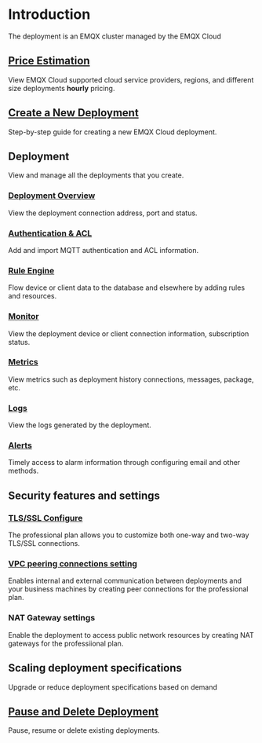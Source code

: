 # Introduction

The deployment is an EMQX cluster managed by the EMQX Cloud




## [Price Estimation](../price/calculator.md)
View EMQX Cloud supported cloud service providers, regions, and different size deployments **hourly** pricing.



## [Create a New Deployment](./create_deployment.md)

Step-by-step guide for creating a new EMQX Cloud deployment.



## Deployment

View and manage all the deployments that you create.

### [Deployment Overview](./view_deployment.md)

View the deployment connection address, port and status.


### [Authentication & ACL](./auth.md)

Add and import MQTT authentication and ACL information.

### [Rule Engine](../rule_engine/introduction.md)

Flow device or client data to the database and elsewhere by adding rules and resources.

### [Monitor](./monitors.md)

View the deployment device or client connection information, subscription status.

### [Metrics](./metrics.md)

View metrics such as deployment history connections, messages, package, etc.

### [Logs](./logs.md)

View the logs generated by the deployment.

### [Alerts](./alerts.md)

Timely access to alarm information through configuring email and other methods.



## Security features and settings

### [TLS/SSL Configure](./tls_ssl.md)

The professional plan allows you to customize both one-way and two-way TLS/SSL connections.


### [VPC peering connections setting](./vpc_peering.md)

Enables internal and external communication between deployments and your business machines by creating peer connections for the professional plan.


### NAT Gateway settings

Enable the deployment to access public network resources by creating NAT gateways for the professiional plan.


## Scaling deployment specifications
Upgrade or reduce deployment specifications based on demand


## [Pause and Delete Deployment](./delete_deployment.md)

Pause, resume or delete existing deployments.









